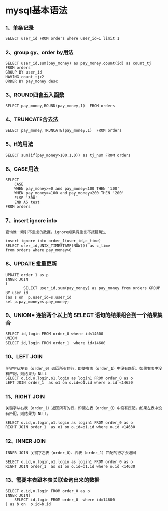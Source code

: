 # mysql基本语法
### 1、单条记录
	SELECT user_id FROM orders where user_id=1 limit 1

### 2、group gy、order by用法
	SELECT user_id,sum(pay_money) as pay_money,count(id) as count_tj 
	FROM orders 
	GROUP BY user_id 
	HAVING count_tj>2 
	ORDER BY pay_money desc

### 3、ROUND四舍五入函数
	SELECT pay_money,ROUND(pay_money,1)  FROM orders
	
### 4、TRUNCATE舍去法
	SELECT pay_money,TRUNCATE(pay_money,1)  FROM orders

### 5、if的用法

	SELECT sum(if(pay_money>100,1,0)) as tj_num FROM orders


### 6、CASE用法
	SELECT
	    CASE
		WHEN pay_money>=0 and pay_money<100 THEN '100'
		WHEN pay_money>=100 and pay_money<200 THEN '200'
		ELSE '300'
		END AS test 
	FROM orders
    

### 7、insert ignore into
	查询惟一索引不重复的数据，ignore如果有重复不报错跳过

	insert ignore into order_1(user_id,c_time)
	SELECT user_id,UNIX_TIMESTAMP(NOW()) as c_time 
	from orders where pay_money>0



### 8、UPDATE 批量更新

	UPDATE order_1 as p
  	INNER JOIN
  	(
    		SELECT user_id,sum(pay_money) as pay_money from orders GROUP BY user_id
  	)as s on  p.user_id=s.user_id
  	set p.pay_money=s.pay_money;


### 9、UNION= 连接两个以上的 SELECT 语句的结果组合到一个结果集合

	SELECT id,login FROM order_0 where id<14600
	UNION
	SELECT id,login FROM order_1  where id<14600


### 10、LEFT JOIN

	关键字从左表（order_0）返回所有的行，即使右表（order_1）中没有匹配。如果右表中没有匹配，则结果为 NULL
	SELECT o.id,o.login,o1.login as login1 FROM order_0 as o 
	LEFT JOIN order_1  as o1 on o.id=o1.id where o.id <14630

### 11、RIGHT JOIN

	关键字从右表（order_1）返回所有的行，即使左表（order_0）中没有匹配。如果左表中没有匹配，则结果为 NULL。

	SELECT o.id,o.login,o1.login as login1 FROM order_0 as o 
	RIGHT JOIN order_1  as o1 on o.id=o1.id where o.id <14630

### 12、INNER JOIN 

	INNER JOIN 关键字左表（order_0）、右表（order_1）匹配的行才会返回

	SELECT o.id,o.login,o1.login as login1 FROM order_0 as o 
	RIGHT JOIN order_1  as o1 on o.id=o1.id where o.id <14630


### 13、需要本表跟本表关联查询出来的数据

	SELECT o.id,o.login FROM order_0 as o
	INNER JOIN(
   		SELECT id,login FROM order_0  where id=14600
	) as b on  o.id=b.id

